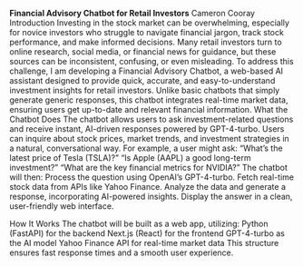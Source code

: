 **Financial Advisory Chatbot for Retail Investors**
Cameron Cooray
Introduction
Investing in the stock market can be overwhelming, especially for novice investors who struggle to navigate financial jargon, track stock performance, and make informed decisions. Many retail investors turn to online research, social media, or financial news for guidance, but these sources can be inconsistent, confusing, or even misleading.
To address this challenge, I am developing a Financial Advisory Chatbot, a web-based AI assistant designed to provide quick, accurate, and easy-to-understand investment insights for retail investors. Unlike basic chatbots that simply generate generic responses, this chatbot integrates real-time market data, ensuring users get up-to-date and relevant financial information.
What the Chatbot Does
The chatbot allows users to ask investment-related questions and receive instant, AI-driven responses powered by GPT-4-turbo. Users can inquire about stock prices, market trends, and investment strategies in a natural, conversational way.
For example, a user might ask:
“What’s the latest price of Tesla (TSLA)?”
“Is Apple (AAPL) a good long-term investment?”
“What are the key financial metrics for NVIDIA?”
The chatbot will then:
Process the question using OpenAI’s GPT-4-turbo.
Fetch real-time stock data from APIs like Yahoo Finance.
Analyze the data and generate a response, incorporating AI-powered insights.
Display the answer in a clean, user-friendly web interface.


How It Works
The chatbot will be built as a web app, utilizing:
Python (FastAPI) for the backend
Next.js (React) for the frontend
GPT-4-turbo as the AI model
Yahoo Finance API for real-time market data
This structure ensures fast response times and a smooth user experience.
